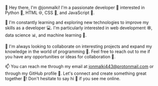👋 Hey there, I'm @jonmalki! I'm a passionate developer 🚀 interested in Python 🐍, HTML 🌐, CSS 💅, and JavaScript 🌟. 

🌱 I'm constantly learning and exploring new technologies to improve my skills as a developer 💻. I'm particularly interested in web development 🕸️, data science 📊, and machine learning 🤖.

💞 I'm always looking to collaborate on interesting projects and expand my knowledge in the world of programming 🤝. Feel free to reach out to me if you have any opportunities or ideas for collaboration 🤗.

📫 You can reach me through my email at jonmalki443@protonmail.com or through my GitHub profile 📧. Let's connect and create something great together 🌟! Don't hesitate to say hi 👋 if you see me online.
